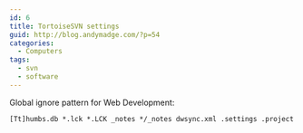 ```yaml
---
id: 6
title: TortoiseSVN settings
guid: http://blog.andymadge.com/?p=54
categories:
  - Computers
tags:
  - svn
  - software
---
```

Global ignore pattern for Web Development:

```
[Tt]humbs.db *.lck *.LCK _notes */_notes dwsync.xml .settings .project
```